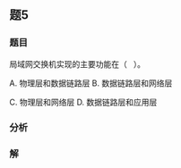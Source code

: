 ## 题5
### 题目
局域网交换机实现的主要功能在（ $\;$ ）。

A. 物理层和数据链路层 B. 数据链路层和网络层

C. 物理层和网络层 D. 数据链路层和应用层
### 分析

### 解